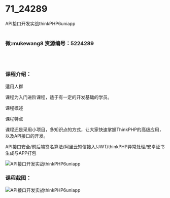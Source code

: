 # 71_24289
API接口开发实战thinkPHP6uniapp
<br/></br>
<h3>微:mukewang8 资源编号：5224289</h3>
<br/></br>
<h3>课程介绍：</h3>
<p>适用人群</p>
<p>课程为入门进阶课程，适于有一定的开发基础的学员。</p>
<p>课程概述</p>
<p>课程特点</p>
<p>课程还是采用小项目，多知识点的方式，让大家快速掌握ThinkPHP的高级应用，以及API接口的开发。</p>
<p>API接口安全/前后端签名算法/阿里云短信接入/JWT/thinkPHP异常处理/安卓证书生成与APP打包</p>
<p><img src="https://www.ko996.com/wp-content/uploads/img/2022/05/1-80-300x179.png" alt="API接口开发实战thinkPHP6uniapp"></p>
<div class="info-desc">
<h3>课程截图：</h3>
<p><img src="https://www.ko996.com/wp-content/uploads/img/2022/05/2-72.png" alt="API接口开发实战thinkPHP6uniapp"></p>


			
</div>
